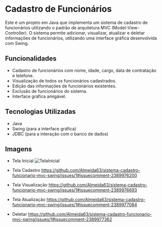 # Cadastro de Funcionários

Este é um projeto em Java que implementa um sistema de cadastro de funcionários utilizando o padrão de arquitetura MVC (Model-View-Controller). O sistema permite adicionar, visualizar, atualizar e deletar informações de funcionários, utilizando uma interface gráfica desenvolvida com Swing.

## Funcionalidades

- Cadastro de funcionários com nome, idade, cargo, data de contratação e telefone.
- Visualização de todos os funcionários cadastrados.
- Edição das informações de funcionários existentes.
- Exclusão de funcionários do sistema.
- Interface gráfica amigável.

## Tecnologias Utilizadas

- Java
- Swing (para a interface gráfica)
- JDBC (para a interação com o banco de dados)

## Imagens

- Tela Inicial
![TelaInicial](https://github.com/user-attachments/assets/0b52fa56-bdfa-4d9c-824b-89217e491d26)

- Tela Cadastro
https://github.com/Almeida63/sistema-cadastro-funcionario-mvc-swing/issues/1#issuecomment-2389976200

- Tela Visualização
https://github.com/Almeida63/sistema-cadastro-funcionario-mvc-swing/issues/1#issuecomment-2389976693

- Tela Atualização
https://github.com/Almeida63/sistema-cadastro-funcionario-mvc-swing/issues/1#issuecomment-2389977084

- Deletar
https://github.com/Almeida63/sistema-cadastro-funcionario-mvc-swing/issues/1#issuecomment-2389977362



